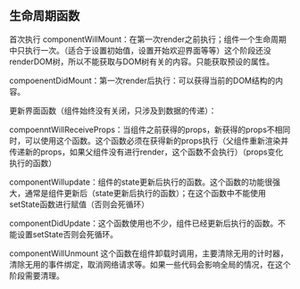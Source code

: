 ## 生命周期函数

首次执行
componentWillMount：在第一次render之前执行；组件一个生命周期中只执行一次。（适合于设置初始值，设置开始欢迎界面等等）这个阶段还没renderDOM树，所以不能获取与DOM树有关的内容。只能获取预设的属性。

compoenentDidMount：第一次render后执行：可以获得当前的DOM结构的内容。

更新界面函数（组件始终没有关闭，只涉及到数据的传递）：

compoenntWillReceiveProps：当组件之前获得的props，新获得的props不相同时，可以使用这个函数。这个函数必须在获得新的props执行（父组件重新渲染并传递新的props，如果父组件没有进行render，这个函数不会执行）（props变化执行的函数）

componentWillupdate：组件的state更新后执行的函数。这个函数的功能很强大，通常是组件更新后（state更新后执行的函数）；在这个函数中不能使用setState函数进行赋值（否则会死循环）

componentDidUpdate：这个函数使用也不少，组件已经更新后执行的函数。不能设置setState否则会死循环。

componentWillUnmount 这个函数在组件卸载时调用，主要清除无用的计时器，清除无用的事件绑定，取消网络请求等。如果一些代码会影响全局的情况，在这个阶段需要清理。

